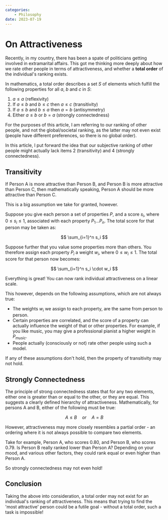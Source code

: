 ```yaml
---
categories:
    - Philosophy
date: 2023-07-19
---
```


# On Attractiveness

Recently, in my country, there has been a spate of politicians getting involved in extramarital affairs. This got me thinking more deeply about how we rate other people in terms of attractiveness, and whether a **total order** of the individual's ranking exists.

In mathematics, a total order describes a set $S$ of elements which fulfill the following properties for all $a$, $b$ and $c$ in $S$:

1. $a \le a$ (reflexivity)
2. If $a \le b$ and $b \le c$ then $a \le c$ (transitivity)
3. If $a \le b$ and $b \le a$ then $a = b$ (antisymmetry)
4. Either $a \le b$ or $b = a$ (strongly connectedness)

For the purposes of this article, I am referring to our ranking of other people, and not the global/societal ranking, as the latter may not even exist (people have different preferences, so there is no global order).

In this article, I put forward the idea that our subjective ranking of other people might actually lack items 2 (transitivity) and 4 (strongly connectedness).

## Transitivity

If Person A is more attractive than Person B, and Person B is more attractive than Person C, then mathematically speaking, Person A should be more attractive than Person C.

This is a big assumption we take for granted, however.

Suppose you give each person a set of properties $P$, and a score $s_i$, where $0 \le s_i \le 1$, associated with each property $P_1 \dots P_n$. The total score for that person may be taken as:

$$
\sum_{i=1}^n s_i
$$

Suppose further that you value some properties more than others. You therefore assign each property $P_i$ a weight $w_i$, where $0 \le w_i \le 1$. The total score for that person now becomes:

$$
\sum_{i=1}^n s_i \cdot w_i
$$

Everything is great! You can now rank individual attractiveness on a linear scale.

This however, depends on the following assumptions, which are not always true:

-   The weights $w_i$ we assign to each property, are the same from person to person.
-   Certain properties are correlated, and the score of a property can actually influence the weight of that or other properties. For example, if you like music, you may give a professional pianist a higher weight in $P_{music}$.
-   People actually (consciously or not) rate other people using such a model.

If any of these assumptions don't hold, then the property of transitivity may not hold.

## Strongly Connectedness

The principle of strong connectedness states that for any two elements, either one is greater than or equal to the other, or they are equal. This suggests a clearly defined hierarchy of attractiveness. Mathematically, for persons A and B, either of the following must be true:

$$
\begin{equation*}
A \le B
\quad
{or}
\quad
A = B
\end{equation*}
$$

However, attractiveness may more closely resembles a partial order - an ordering where it is not always possible to compare two elements.

Take for example, Person A, who scores $0.80$, and Person B, who scores $0.79$. Is Person B really ranked lower than Person A? Depending on your mood, and various other factors, they could rank equal or even higher than Person A.

So strongly connectedness may not even hold!

## Conclusion

Taking the above into consideration, a total order may not exist for an individual's ranking of attractiveness. This means that trying to find the 'most attractive' person could be a futile goal - without a total order, such a task is impossible!
